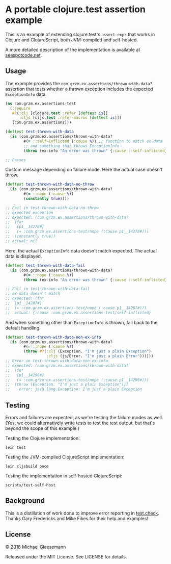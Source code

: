 # A portable clojure.test assertion example

This is an example of extending clojure.test's `assert-expr` that
works in Clojure and ClojureScript, both JVM-compiled and self-hosted.

A more detailed description of the implementation is available at
[seespotcode.net][seespotcode-post].

[seespotcode-post]: http://seespotcode.net/2018/01/13/portable-clojure-test-assert-expr/

## Usage

The example provides the `com.grzm.ex.assertions/thrown-with-data?`
assertion that tests whether a thrown exception includes the
expected `ExceptionInfo` data.

```clojure
(ns com.grzm.ex.assertions-test
  (:require
   #?(:clj [clojure.test :refer [deftest is]]
      :cljs [cljs.test :refer-macros [deftest is]])
   [com.grzm.ex.assertions]))

(deftest test-thrown-with-data
  (is (com.grzm.ex.assertions/thrown-with-data?
        #(= ::self-inflicted (:cause %)) ;; function to match ex-data
        ;; and something that throws ExceptionInfo
        (throw (ex-info "An error was thrown" {:cause ::self-inflicted})))))

;; Passes
```

Custom message depending on failure mode. Here the actual case doesn't throw.

```clojure
(deftest test-thrown-with-data-no-throw
  (is (com.grzm.ex.assertions/thrown-with-data?
        #(= ::nope (:cause %))
        (constantly true))))

;; Fail in test-thrown-with-data-no-throw
;; expected exception
;; expected: (com.grzm.ex.assertions/thrown-with-data?
;;  (fn*
;;   [p1__14278#]
;;   (= :com.grzm.ex.assertions-test/nope (:cause p1__14278#)))
;;  (constantly true))
;; actual: nil
```

Here, the actual `ExceptionInfo` data doesn't match expected. The actual
data is displayed.

```clojure
(deftest test-thrown-with-data-fail
  (is (com.grzm.ex.assertions/thrown-with-data?
        #(= ::nope (:cause %))
        (throw (ex-info "An error was thrown" {:cause ::self-inflicted})))))

;; Fail in test-thrown-with-data-fail
;; ex-data doesn't match
;; expected: (fn*
;;  [p1__14287#]
;;  (= :com.grzm.ex.assertions-test/nope (:cause p1__14287#)))
;;  actual: {:cause :com.grzm.ex.assertions-test/self-inflicted}
```

And when something other than `ExceptionInfo` is thrown, fall back to
the default handling.

```clojure
(deftest test-thrown-with-data-non-ex-info
  (is (com.grzm.ex.assertions/thrown-with-data?
        #(= ::nope (:cause %))
        (throw #?(:clj (Exception. "I'm just a plain Exception")
                  :cljs (js/Error. "I'm just a plain Error"))))))
;; Error in test-thrown-with-data-non-ex-info
;; expected: (com.grzm.ex.assertions/thrown-with-data?
;;  (fn*
;;   [p1__14296#]
;;   (= :com.grzm.ex.assertions-test/nope (:cause p1__14296#)))
;;  (throw (Exception. "I'm just a plain Exception")))
;;    error: java.lang.Exception: I'm just a plain Exception
```

## Testing

Errors and failures are expected, as we're testing the failure modes
as well. (Yes, we could alternatively write tests to test the test
output, but that's beyond the scope of this example.)

Testing the Clojure implementation:

    lein test


Testing the JVM-compiled ClojureScript implementation:

    lein cljsbuild once

Testing the implementation in self-hosted ClojureScript:

    scripts/test-self-host

## Background

This is a distillation of work done to improve error reporting in
[test.check][test.check:assert-expr]. Thanks Gary Fredericks and Mike
Fikes for their help and examples!

[test.check]: https://github.com/clojure/test.check

[test.check:assert-expr]: https://github.com/clojure/test.check/blob/master/src/main/clojure/clojure/test/check/clojure_test/assertions.cljc

## License

© 2018 Michael Glaesemann

Released under the MIT License. See LICENSE for details.
